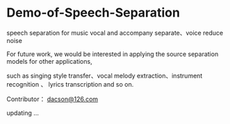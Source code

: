 # Demo-of-Speech-Separation
speech separation for music vocal  and accompany separate、voice reduce noise

For future work, we would be interested in applying the source separation models for other applications,

such as singing style transfer、vocal melody extraction、instrument recognition 、 lyrics transcription and so on.

Contributor：
dacson@126.com

updating ...
